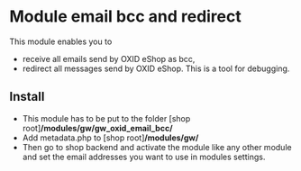 # Module email bcc and redirect
This module enables you to
* receive all emails send by OXID eShop as bcc,
* redirect all messages send by OXID eShop.
This is a tool for debugging.

## Install
* This module has to be put to the folder [shop root]**/modules/gw/gw_oxid_email_bcc/**
* Add metadata.php to [shop root]**/modules/gw/**
* Then go to shop backend and activate the module like any other module and set the email addresses you want to use in modules settings.

